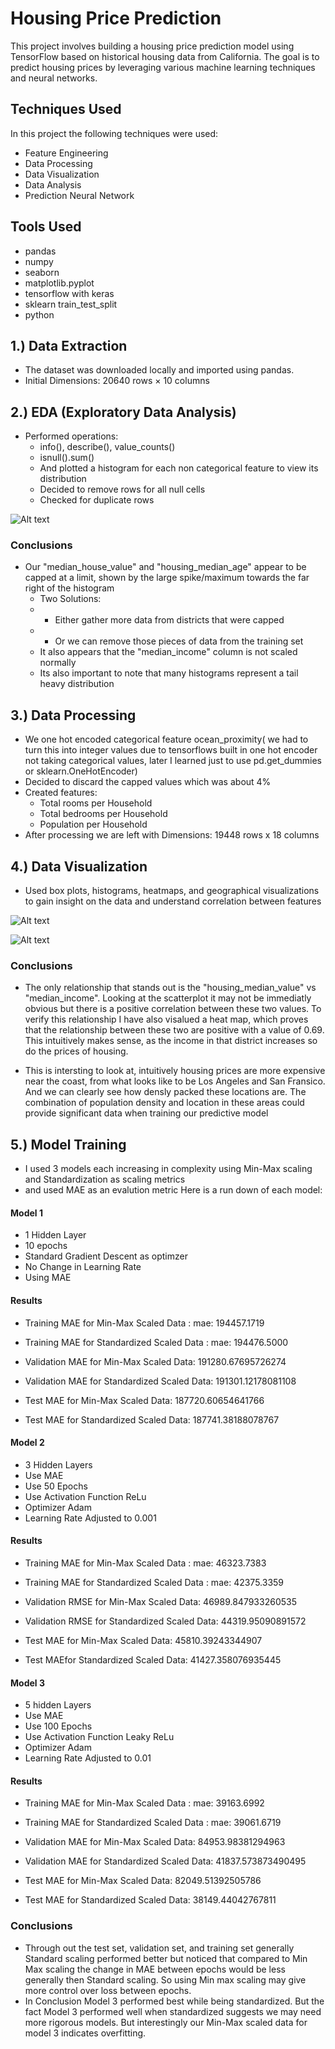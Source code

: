 # Housing Price Prediction
This project involves building a housing price prediction model using TensorFlow based on historical housing data from California. 
The goal is to predict housing prices by leveraging various machine learning techniques and neural networks.

## Techniques Used
In this project the following techniques were used: 
- Feature Engineering
- Data Processing
- Data Visualization
- Data Analysis
- Prediction Neural Network

## Tools Used 
- pandas
- numpy
- seaborn
- matplotlib.pyplot
- tensorflow with keras 
- sklearn train_test_split
- python
  
## 1.) Data Extraction 
- The dataset was downloaded locally and imported using pandas.
- Initial Dimensions: 20640 rows × 10 columns

## 2.) EDA (Exploratory Data Analysis)
- Performed operations:
    * info(), describe(), value_counts()
    * isnull().sum()
    * And plotted a histogram for each non categorical feature to view its distribution 
    * Decided to remove rows for all null cells
    * Checked for duplicate rows


![Alt text]( images/Distributions.png )

      
### Conclusions
- Our "median_house_value" and "housing_median_age" appear to be capped at a limit, shown by the large spike/maximum towards the far right of the histogram
  * Two Solutions:
  *   * Either gather more data from districts that were capped
  *   * Or we can remove those pieces of data from the training set
  * It also appears that the "median_income" column is not scaled normally
  * Its also important to note that many histograms represent a tail heavy distribution
      
## 3.) Data Processing 
- We one hot encoded categorical feature ocean_proximity( we had to turn this into integer values due to tensorflows built in one hot encoder not taking categorical values, later I learned just to use pd.get_dummies or sklearn.OneHotEncoder)
- Decided to discard the capped values which was about 4%
- Created features: 
  * Total rooms per Household
  * Total bedrooms per Household
  * Population per Household
- After processing we are left with Dimensions: 19448 rows x 18 columns

## 4.) Data Visualization 
- Used box plots, histograms, heatmaps, and geographical visualizations to gain insight on the data and understand correlation between features

![Alt text](images/Heatmap.png)

![Alt text](images/GeographicalMap.png)

### Conclusions 

- The only relationship that stands out is the "housing_median_value" vs "median_income". Looking at the scatterplot it may not be immediatly obvious but there is a positive correlation between these two values. To verify this relationship I have also visalued a heat map, which proves that the relationship between these two are positive with a value of 0.69. This intuitively makes sense, as the income in that district increases so do the prices of housing.
  
- This is intersting to look at, intuitively housing prices are more expensive near the coast, from what looks like to be Los Angeles and San Fransico. And we can clearly see how densly packed these locations are. The combination of population density and location in these areas could provide significant data when training our predictive model

## 5.) Model Training 
- I used 3 models each increasing in complexity using Min-Max scaling and Standardization as scaling metrics
- and used MAE as an evalution metric
Here is a run down of each model:

#### Model 1
* 1 Hidden Layer
* 10 epochs
* Standard Gradient Descent as optimzer
* No Change in Learning Rate
* Using MAE
  
#### Results 

- Training MAE for Min-Max Scaled Data : mae: 194457.1719
- Training MAE for Standardized Scaled Data : mae: 194476.5000

- Validation MAE for Min-Max Scaled Data: 191280.67695726274
- Validation MAE for Standardized Scaled Data: 191301.12178081108

- Test MAE for Min-Max Scaled Data: 187720.60654641766
- Test MAE for Standardized Scaled Data: 187741.38188078767

#### Model 2
* 3 Hidden Layers
* Use MAE
* Use 50 Epochs
* Use Activation Function ReLu
* Optimizer Adam
* Learning Rate Adjusted to 0.001

#### Results

- Training MAE for Min-Max Scaled Data : mae: 46323.7383
- Training MAE for Standardized Scaled Data : mae: 42375.3359

- Validation RMSE for Min-Max Scaled Data: 46989.847933260535
- Validation RMSE for Standardized Scaled Data: 44319.95090891572

- Test MAE for Min-Max Scaled Data: 45810.39243344907
- Test MAEfor Standardized Scaled Data: 41427.358076935445
  
#### Model 3
* 5 hidden Layers
* Use MAE
* Use 100 Epochs
* Use Activation Function Leaky ReLu
* Optimizer Adam
* Learning Rate Adjusted to 0.01

#### Results

- Training MAE for Min-Max Scaled Data : mae: 39163.6992

- Training MAE for Standardized Scaled Data : mae: 39061.6719
  

- Validation MAE for Min-Max Scaled Data: 84953.98381294963

- Validation MAE for Standardized Scaled Data: 41837.573873490495
  

- Test MAE for Min-Max Scaled Data: 82049.51392505786

- Test MAE for Standardized Scaled Data: 38149.44042767811


### Conclusions
- Through out the test set, validation set, and training set generally Standard scaling performed better but noticed that compared to Min Max scaling the change in MAE between epochs would be less generally then Standard scaling. So using Min max scaling may give more control over loss between epochs.
- In Conclusion Model 3 performed best while being standardized. But the fact Model 3 performed well when standardized suggests we may need more rigorous models. But interestingly our Min-Max scaled data for model 3 indicates overfitting. 

